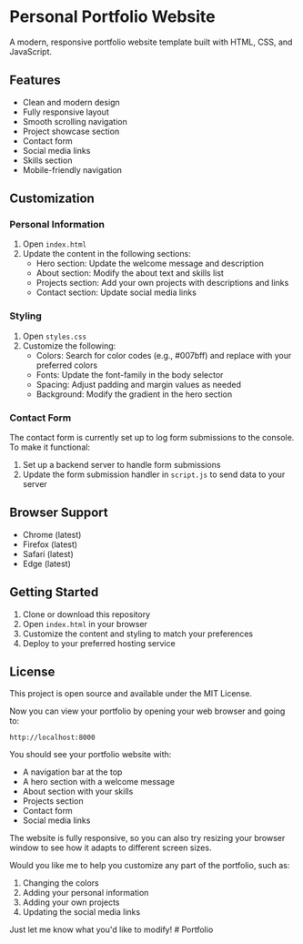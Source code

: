 # Personal Portfolio Website

A modern, responsive portfolio website template built with HTML, CSS, and JavaScript.

## Features

- Clean and modern design
- Fully responsive layout
- Smooth scrolling navigation
- Project showcase section
- Contact form
- Social media links
- Skills section
- Mobile-friendly navigation

## Customization

### Personal Information
1. Open `index.html`
2. Update the content in the following sections:
   - Hero section: Update the welcome message and description
   - About section: Modify the about text and skills list
   - Projects section: Add your own projects with descriptions and links
   - Contact section: Update social media links

### Styling
1. Open `styles.css`
2. Customize the following:
   - Colors: Search for color codes (e.g., #007bff) and replace with your preferred colors
   - Fonts: Update the font-family in the body selector
   - Spacing: Adjust padding and margin values as needed
   - Background: Modify the gradient in the hero section

### Contact Form
The contact form is currently set up to log form submissions to the console. To make it functional:
1. Set up a backend server to handle form submissions
2. Update the form submission handler in `script.js` to send data to your server

## Browser Support

- Chrome (latest)
- Firefox (latest)
- Safari (latest)
- Edge (latest)

## Getting Started

1. Clone or download this repository
2. Open `index.html` in your browser
3. Customize the content and styling to match your preferences
4. Deploy to your preferred hosting service

## License

This project is open source and available under the MIT License. 

Now you can view your portfolio by opening your web browser and going to:
```
http://localhost:8000
```

You should see your portfolio website with:
- A navigation bar at the top
- A hero section with a welcome message
- About section with your skills
- Projects section
- Contact form
- Social media links

The website is fully responsive, so you can also try resizing your browser window to see how it adapts to different screen sizes.

Would you like me to help you customize any part of the portfolio, such as:
1. Changing the colors
2. Adding your personal information
3. Adding your own projects
4. Updating the social media links

Just let me know what you'd like to modify! # Portfolio
